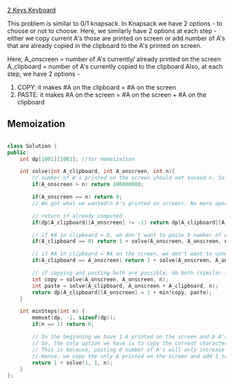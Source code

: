 [2 Keys Keyboard](https://leetcode.com/problems/2-keys-keyboard/)

This problem is similar to 0/1 knapsack. In Knapsack we have 2 options - to choose or not to choose. Here, we similarly have 2 options at each step - either we copy current A's those are printed on screen or add number of A's that are already copied in the clipboard to the A's printed on screen.

Here,
A_onscreen = number of A's currently/ already printed on the screen
A_clipboard = number of A's currently copied to the clipboard
Also, at each step, we have 2 options -

1. COPY: it makes #A on the clipboard = #A on the screen
2. PASTE: it makes #A on the screen = #A on the screen + #A on the clipboard

## Memoization

```cpp

class Solution {
public:
    int dp[1001][1001]; //for memoization

    int solve(int A_clipboard, int A_onscreen, int n){
        // number of A's printed on the screen should not exceed n. So return a very large number so that it won't be counted in the answer (because we are calculating minimum).
        if(A_onscreen > n) return 100000000;

        if(A_onscreen == n) return 0;
		// We got what we wanted(n A's printed on screen). No more operations required. Return 0.

        // return if already computed
        if(dp[A_clipboard][A_onscreen] != -1) return dp[A_clipboard][A_onscreen];

        // if #A in clipboard = 0, we don't want to paste 0 number of A's. Only coping can be done
        if(A_clipboard == 0) return 1 + solve(A_onscreen, A_onscreen, n);

        // if #A in clipboard = #A on the screen, we don't want to unnecessarily copy the same #A's again. Only pasting can be done
        if(A_clipboard == A_onscreen) return 1 + solve(A_onscreen, A_onscreen + A_clipboard, n);

        // if copying and pasting both are possible, do both (similar to Knapsack) and then choose the minimum of them
        int copy = solve(A_onscreen, A_onscreen, n);
        int paste = solve(A_clipboard, A_onscreen + A_clipboard, n);
        return dp[A_clipboard][A_onscreen] = 1 + min(copy, paste);
    }

    int minSteps(int n) {
        memset(dp, -1, sizeof(dp));
        if(n == 1) return 0;

        // In the beginning we have 1 A printed on the screen and 0 A's in the clipboard.
        // So, the only option we have is to copy the current character that is present on the screen.
        // This is because, pasting 0 number of A's will only increase the total number of operations and still accomplish nothing.
        // Hence, we copy the only A printed on the screen and add 1 to the answer. This makes A_clipboard = 1
        return 1 + solve(1, 1, n);
    }
};
```
